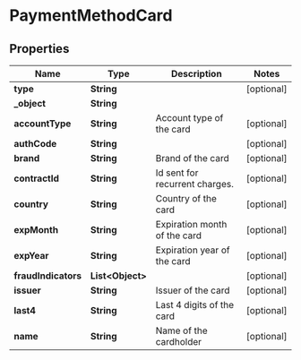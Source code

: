 

# PaymentMethodCard


## Properties

| Name | Type | Description | Notes |
|------------ | ------------- | ------------- | -------------|
|**type** | **String** |  |  [optional] |
|**_object** | **String** |  |  |
|**accountType** | **String** | Account type of the card |  [optional] |
|**authCode** | **String** |  |  [optional] |
|**brand** | **String** | Brand of the card |  [optional] |
|**contractId** | **String** | Id sent for recurrent charges. |  [optional] |
|**country** | **String** | Country of the card |  [optional] |
|**expMonth** | **String** | Expiration month of the card |  [optional] |
|**expYear** | **String** | Expiration year of the card |  [optional] |
|**fraudIndicators** | **List&lt;Object&gt;** |  |  [optional] |
|**issuer** | **String** | Issuer of the card |  [optional] |
|**last4** | **String** | Last 4 digits of the card |  [optional] |
|**name** | **String** | Name of the cardholder |  [optional] |



